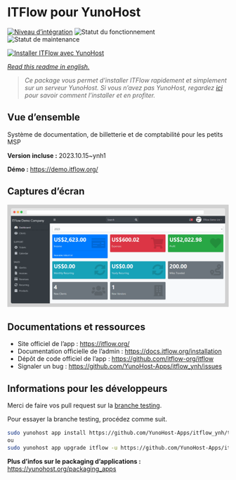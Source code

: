 <!--
N.B.: This README was automatically generated by https://github.com/YunoHost/apps/tree/master/tools/README-generator
It shall NOT be edited by hand.
-->

# ITFlow pour YunoHost

[![Niveau d’intégration](https://dash.yunohost.org/integration/itflow.svg)](https://dash.yunohost.org/appci/app/itflow) ![Statut du fonctionnement](https://ci-apps.yunohost.org/ci/badges/itflow.status.svg) ![Statut de maintenance](https://ci-apps.yunohost.org/ci/badges/itflow.maintain.svg)

[![Installer ITFlow avec YunoHost](https://install-app.yunohost.org/install-with-yunohost.svg)](https://install-app.yunohost.org/?app=itflow)

*[Read this readme in english.](./README.md)*

> *Ce package vous permet d’installer ITFlow rapidement et simplement sur un serveur YunoHost.
Si vous n’avez pas YunoHost, regardez [ici](https://yunohost.org/#/install) pour savoir comment l’installer et en profiter.*

## Vue d’ensemble

Système de documentation, de billetterie et de comptabilité pour les petits MSP

**Version incluse :** 2023.10.15~ynh1

**Démo :** https://demo.itflow.org/

## Captures d’écran

![Capture d’écran de ITFlow](./doc/screenshots/readme.gif)

## Documentations et ressources

* Site officiel de l’app : <https://itflow.org/>
* Documentation officielle de l’admin : <https://docs.itflow.org/installation>
* Dépôt de code officiel de l’app : <https://github.com/itflow-org/itflow>
* Signaler un bug : <https://github.com/YunoHost-Apps/itflow_ynh/issues>

## Informations pour les développeurs

Merci de faire vos pull request sur la [branche testing](https://github.com/YunoHost-Apps/itflow_ynh/tree/testing).

Pour essayer la branche testing, procédez comme suit.

``` bash
sudo yunohost app install https://github.com/YunoHost-Apps/itflow_ynh/tree/testing --debug
ou
sudo yunohost app upgrade itflow -u https://github.com/YunoHost-Apps/itflow_ynh/tree/testing --debug
```

**Plus d’infos sur le packaging d’applications :** <https://yunohost.org/packaging_apps>